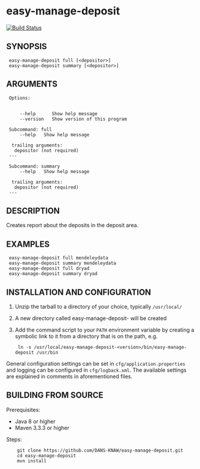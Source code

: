 easy-manage-deposit
===========
[![Build Status](https://travis-ci.org/DANS-KNAW/easy-manage-deposit.png?branch=master)](https://travis-ci.org/DANS-KNAW/easy-manage-deposit)


SYNOPSIS
--------
   
     easy-manage-deposit full [<depositor>]
     easy-manage-deposit summary [<depositor>]
     
ARGUMENTS
--------
   
     Options:
   
     
         --help      Show help message
         --version   Show version of this program
   
     Subcommand: full
         --help   Show help message
         
      trailing arguments:
       depositor (not required)
     ---
   
     Subcommand: summary
         --help   Show help message
         
      trailing arguments:
       depositor (not required) 
     ---
    
     
DESCRIPTION
-----------

Creates report about the deposits in the deposit area.
     
EXAMPLES
--------

     easy-manage-deposit full mendeleydata
     easy-manage-deposit summary mendeleydata
     easy-manage-deposit full dryad
     easy-manage-deposit summary dryad


INSTALLATION AND CONFIGURATION
------------------------------


1. Unzip the tarball to a directory of your choice, typically `/usr/local/`
2. A new directory called easy-manage-deposit-<version> will be created
3. Add the command script to your `PATH` environment variable by creating a symbolic link to it from a directory that is
   on the path, e.g. 
   
        ln -s /usr/local/easy-manage-deposit-<version>/bin/easy-manage-deposit /usr/bin



General configuration settings can be set in `cfg/application.properties` and logging can be configured
in `cfg/logback.xml`. The available settings are explained in comments in aforementioned files.


BUILDING FROM SOURCE
--------------------

Prerequisites:

* Java 8 or higher
* Maven 3.3.3 or higher

Steps:

        git clone https://github.com/DANS-KNAW/easy-manage-deposit.git
        cd easy-manage-deposit
        mvn install
